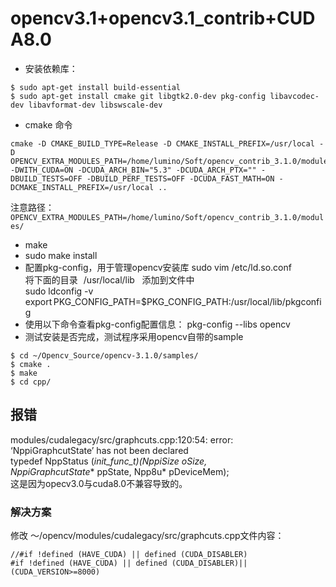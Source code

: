 # opencv3.1+opencv3.1_contrib+CUDA8.0
* 安装依赖库： 
```
$ sudo apt-get install build-essential 
$ sudo apt-get install cmake git libgtk2.0-dev pkg-config libavcodec-dev libavformat-dev libswscale-dev
```
* cmake 命令
```
cmake -D CMAKE_BUILD_TYPE=Release -D CMAKE_INSTALL_PREFIX=/usr/local -D OPENCV_EXTRA_MODULES_PATH=/home/lumino/Soft/opencv_contrib_3.1.0/modules/  -DWITH_CUDA=ON -DCUDA_ARCH_BIN="5.3" -DCUDA_ARCH_PTX="" -DBUILD_TESTS=OFF -DBUILD_PERF_TESTS=OFF -DCUDA_FAST_MATH=ON -DCMAKE_INSTALL_PREFIX=/usr/local .. 
 ```
注意路径：`OPENCV_EXTRA_MODULES_PATH=/home/lumino/Soft/opencv_contrib_3.1.0/modules/`
* make
* sudo make install 
* 配置pkg-config，用于管理opencv安装库 
  sudo vim /etc/ld.so.conf   
  将下面的目录   /usr/local/lib    添加到文件中   
  sudo ldconfig -v   
  export PKG_CONFIG_PATH=$PKG_CONFIG_PATH:/usr/local/lib/pkgconfig    
* 使用以下命令查看pkg-config配置信息： 
  pkg-config --libs opencv  
* 测试安装是否完成，测试程序采用opencv自带的sample
```
$ cd ~/Opencv_Source/opencv-3.1.0/samples/   
$ cmake .   
$ make  
$ cd cpp/   
```
## 报错
modules/cudalegacy/src/graphcuts.cpp:120:54: error:   
‘NppiGraphcutState’ has not been declared  
typedef NppStatus (*init_func_t)(NppiSize oSize,   
NppiGraphcutState** ppState, Npp8u* pDeviceMem);  
这是因为opecv3.0与cuda8.0不兼容导致的。  
### 解决方案
修改 ～/opencv/modules/cudalegacy/src/graphcuts.cpp文件内容：
```
//#if !defined (HAVE_CUDA) || defined (CUDA_DISABLER)
#if !defined (HAVE_CUDA) || defined (CUDA_DISABLER)||(CUDA_VERSION>=8000)
```


